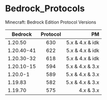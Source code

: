 # Bedrock_Protocols
Minecraft: Bedrock Edition Protocol Versions

| Bedrock   |      Protocol      |  PM |
|----------|:-------------:|------:|
| 1.20.50 |  630 | 5.x & 4.x & idk |
| 1.20.40-41 |  622 | 5.x & 4.x & idk |
| 1.20.30-32 |  618 | 5.x & 4.x & idk |
| 1.20.10-15 |  594 | 5.x & 4.x & 3.x |
| 1.20.0-1 |  589 | 5.x & 4.x & 3.x |
| 1.19.83 |    582   |   5.x & 4.x & 3.x |
| 1.19.70 | 575 |    4.x & 3.x |
